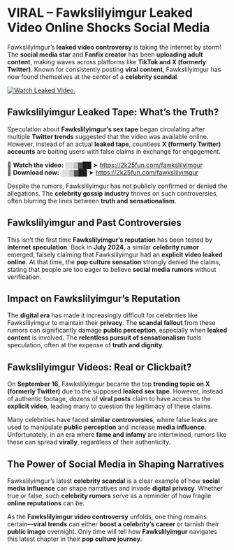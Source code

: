 # VIRAL – Fawkslilyimgur Leaked Video Online Shocks Social Media 

Fawkslilyimgur’s **leaked video controversy** is taking the internet by storm! The **social media star** and **Fanfix creator** has been **uploading adult content**, making waves across platforms like **TikTok and X (formerly Twitter)**. Known for consistently posting **viral content**, Fawkslilyimgur has now found themselves at the center of a **celebrity scandal**.  

[![Watch Leaked Video.](https://miro.medium.com/v2/resize:fit:828/format:webp/1*cilzJN44JGOrTw9NJCrNHA.gif "Watch Leaked Video")](https://2k25fun.com/fawkslilyimgur)

## **Fawkslilyimgur Leaked Tape: What’s the Truth?**  
Speculation about **Fawkslilyimgur’s sex tape** began circulating after multiple **Twitter trends** suggested that the video was available online. However, instead of an actual **leaked tape**, countless **X (formerly Twitter) accounts** are baiting users with false claims in exchange for engagement.  

🔹 **Watch the video:** ░░▒▓██ ➤ https://2k25fun.com/fawkslilyimgur  
🔹 **Download now:** ░░▒▓██ ➤ https://2k25fun.com/fawkslilyimgur  

Despite the rumors, Fawkslilyimgur has not publicly confirmed or denied the allegations. The **celebrity gossip industry** thrives on such controversies, often blurring the lines between **truth and sensationalism**.  

## **Fawkslilyimgur and Past Controversies**  
This isn’t the first time **Fawkslilyimgur’s reputation** has been tested by **internet speculation**. Back in **July 2024**, a similar **celebrity rumor** emerged, falsely claiming that Fawkslilyimgur had an **explicit video leaked online**. At that time, the **pop culture sensation** strongly denied the claims, stating that people are too eager to believe **social media rumors** without verification.  

## **Impact on Fawkslilyimgur’s Reputation**  
The **digital era** has made it increasingly difficult for celebrities like Fawkslilyimgur to maintain their **privacy**. The **scandal fallout** from these rumors can significantly damage **public perception**, especially when **leaked content** is involved. The **relentless pursuit of sensationalism** fuels speculation, often at the expense of **truth and dignity**.  

## **Fawkslilyimgur Videos: Real or Clickbait?**  
On **September 16**, Fawkslilyimgur became the top **trending topic on X (formerly Twitter)** due to the supposed **leaked sex tape**. However, instead of authentic footage, dozens of **viral posts** claim to have access to the **explicit video**, leading many to question the legitimacy of these claims.  

Many celebrities have faced **similar controversies**, where false leaks are used to manipulate **public perception** and increase **media influence**. Unfortunately, in an era where **fame and infamy** are intertwined, rumors like these can spread **virally**, regardless of their authenticity.  

## **The Power of Social Media in Shaping Narratives**  
Fawkslilyimgur’s latest **celebrity scandal** is a clear example of how **social media influence** can shape narratives and invade **digital privacy**. Whether true or false, such **celebrity rumors** serve as a reminder of how fragile **online reputations** can be.  

As the **Fawkslilyimgur video controversy** unfolds, one thing remains certain—**viral trends** can either **boost a celebrity’s career** or tarnish their **public image** overnight. Only time will tell how **Fawkslilyimgur** navigates this latest chapter in their **pop culture journey**. 